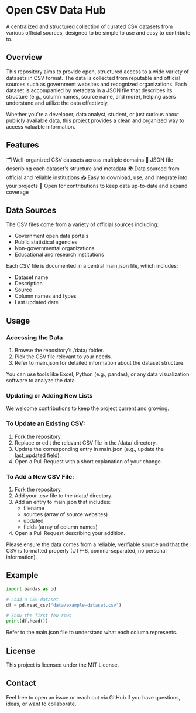 # Open CSV Data Hub

A centralized and structured collection of curated CSV datasets from various official sources, designed to be simple to use and easy to contribute to.

## Overview

This repository aims to provide open, structured access to a wide variety of datasets in CSV format. The data is collected from reputable and official sources such as government websites and recognized organizations. Each dataset is accompanied by metadata in a JSON file that describes its structure (e.g., column names, source name, and more), helping users understand and utilize the data effectively.

Whether you're a developer, data analyst, student, or just curious about publicly available data, this project provides a clean and organized way to access valuable information.

## Features

🗂 Well-organized CSV datasets across multiple domains
🧾 JSON file describing each dataset's structure and metadata
🌍 Data sourced from official and reliable institutions
📥 Easy to download, use, and integrate into your projects
🤝 Open for contributions to keep data up-to-date and expand coverage

## Data Sources

The CSV files come from a variety of official sources including:

- Government open data portals
- Public statistical agencies
- Non-governmental organizations
- Educational and research institutions

Each CSV file is documented in a central main.json file, which includes:

- Dataset name
- Description
- Source
- Column names and types
- Last updated date

## Usage

### Accessing the Data

1) Browse the repository’s /data/ folder.
2) Pick the CSV file relevant to your needs.
3) Refer to main.json for detailed information about the dataset structure.

You can use tools like Excel, Python (e.g., pandas), or any data visualization software to analyze the data.

### Updating or Adding New Lists

We welcome contributions to keep the project current and growing.

### To Update an Existing CSV:

1) Fork the repository.
2) Replace or edit the relevant CSV file in the /data/ directory.
3) Update the corresponding entry in main.json (e.g., update the last_updated field).
4) Open a Pull Request with a short explanation of your change.

### To Add a New CSV File:

1) Fork the repository.
1) Add your .csv file to the /data/ directory.
1) Add an entry to main.json that includes:
    - filename
    - sources (array of source websites)
    - updated
    - fields (array of column names)
4) Open a Pull Request describing your addition.

Please ensure the data comes from a reliable, verifiable source and that the CSV is formatted properly (UTF-8, comma-separated, no personal information).

## Example

```python
import pandas as pd

# Load a CSV dataset
df = pd.read_csv("data/example-dataset.csv")

# Show the first few rows
print(df.head())
```

Refer to the main.json file to understand what each column represents.

## License

This project is licensed under the MIT License.

## Contact

Feel free to open an issue or reach out via GitHub if you have questions, ideas, or want to collaborate.